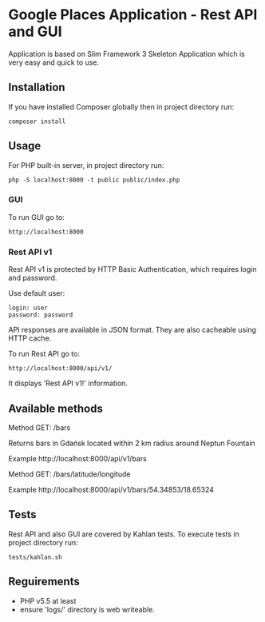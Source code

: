 # Google Places Application - Rest API and GUI
Application is based on Slim Framework 3 Skeleton Application which is very easy and quick to use.

## Installation
If you have installed Composer globally then in project directory run:

    composer install

## Usage
For PHP built-in server, in project directory run:

    php -S localhost:8000 -t public public/index.php

### GUI
To run GUI go to:

    http://localhost:8000

### Rest API v1
Rest API v1 is protected by HTTP Basic Authentication, which requires login and password.

Use default user:

    login: user
    password: password

API responses are available in JSON format. They are also cacheable using HTTP cache.

To run Rest API go to:

    http://localhost:8000/api/v1/

It displays 'Rest API v1!' information.

## Available methods

Method
    GET: /bars

Returns bars in Gdańsk located within 2 km radius around Neptun Fountain

Example
    http://localhost:8000/api/v1/bars

Method
    GET: /bars/latitude/longitude

Example
    http://localhost:8000/api/v1/bars/54.34853/18.65324

## Tests
Rest API and also GUI are covered by Kahlan tests.
To execute tests in project directory run:

    tests/kahlan.sh

## Reguirements

 - PHP v5.5 at least
 - ensure 'logs/' directory is web writeable.
